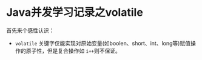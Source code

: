# Java并发学习记录之volatile

首先来个感性认识：
- `volatile` 关键字仅能实现对原始变量(如boolen、short、int、long等)赋值操作的原子性，但是复合操作如 `i++`则不保证。


 
